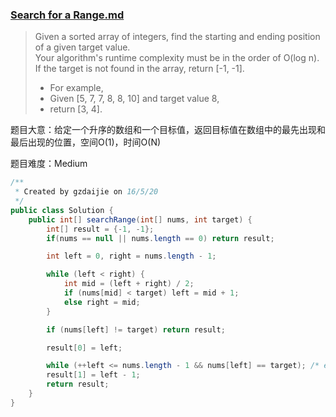 ### [Search for a Range.md](https://leetcode.com/problems/search-for-a-range/)

> Given a sorted array of integers, find the starting and ending position of a given target value. <br/>
> Your algorithm's runtime complexity must be in the order of O(log n).<br/>
> If the target is not found in the array, return [-1, -1].<br/>
> * For example,<br/>
> * Given [5, 7, 7, 8, 8, 10] and target value 8,<br/>
> * return [3, 4].

题目大意：给定一个升序的数组和一个目标值，返回目标值在数组中的最先出现和最后出现的位置，空间O(1)，时间O(N)

题目难度：Medium

```java
/**
 * Created by gzdaijie on 16/5/20
 */
public class Solution {
    public int[] searchRange(int[] nums, int target) {
        int[] result = {-1, -1};
        if(nums == null || nums.length == 0) return result;

        int left = 0, right = nums.length - 1;

        while (left < right) {
            int mid = (left + right) / 2;
            if (nums[mid] < target) left = mid + 1;
            else right = mid;
        }

        if (nums[left] != target) return result;

        result[0] = left;

        while (++left <= nums.length - 1 && nums[left] == target); /* empty */
        result[1] = left - 1;
        return result;
    }
}
```